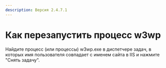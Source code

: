```yaml
---
description: Версия 2.4.7.1
---
```


# Как перезапустить процесс w3wp

Найдите процесс \(или процессы\) w3wp.exe в диспетчере задач, в которых имя пользователя совпадает с именем сайта в IIS и нажмите "Снять задачу".

